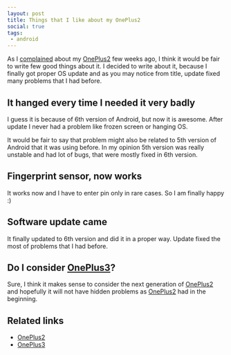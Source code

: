 ```yaml
---
layout: post
title: Things that I like about my OnePlus2
social: true
tags:
 - android
---
```

As I [complained](http://gevorg.me/Things-that-I-don't-like-about-my-OnePlus2/) about my [OnePlus2] few weeks ago, I think
it would be fair to write few good things about it. I decided to write
about it, because I finally got proper OS update and as you may 
notice from title, update fixed many problems that I had before.
<!--more-->

## It hanged every time I needed it very badly
I guess it is because of 6th version of Android, but now it is awesome.
After update I never had a problem like frozen screen or hanging OS.

It would be fair to say that problem might also be related to 5th version
of Android that it was using before. In my opinion 5th version was really 
unstable and had lot of bugs, that were mostly fixed in 6th version.

## Fingerprint sensor, now works
It works now and I have to enter pin only in rare cases. 
So I am finally happy :)

## Software update came
It finally updated to 6th version and did it in a proper way. Update 
fixed the most of problems that I had before.

## Do I consider [OnePlus3]?
Sure, I think it makes sense to consider the next generation of [OnePlus2]
and hopefully it will not have hidden problems as [OnePlus2] had in the beginning.

## Related links
- [OnePlus2]
- [OnePlus3]

[OnePlus2]: https://oneplus.net/2
[OnePlus3]: https://oneplus.net/3
